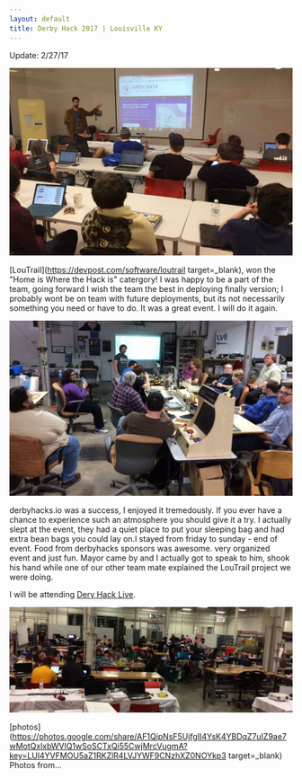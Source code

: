 ```yaml
---
layout: default 
title: Derby Hack 2017 | Louisville KY
---
```

Update: 2/27/17

![Michael Schnuerle @LouDataOfficer - Open Data Workshop](../images/tiny-errinDerbyHacks.jpg)

[LouTrail](https://devpost.com/software/loutrail target=_blank), won the "Home is Where the Hack is" catergory! I was happy to be a part of the team, going forward I wish the team the best in deploying finally version; I probably wont be on team with future deployments, but its not necessarily something you need or have to do.  It was a great event.  I will do it again.

![WorkShop](../images/amyShayDerbyHacks.jpg)

derbyhacks.io was a success, I enjoyed it tremedously.  If you ever have a chance to experience such an atmosphere you should give it a try.  I actually slept at the event, they had a quiet place to put your sleeping bag and had extra bean bags you could lay on.I stayed from friday to sunday - end of event. Food from derbyhacks sponsors was awesome.  very organized event and just fun.  Mayor came by and I actually got to speak to him, shook his hand while one of our other team mate explained the LouTrail project we were doing.

I will be attending [Dery Hack Live](http://derbyhacks.io/live.html).

![Workshop](../images/derbyHacks.jpg)

[photos](https://photos.google.com/share/AF1QipNsF5UjfgII4YsK4YBDqZ7uIZ9ae7wMotQxlxbWVlQ1wSoSCTxQi55CwjMrcVugmA?key=LUl4YVFMOU5aZ1RKZlR4LVJYWF9CNzhXZ0NOYkp3 target=_blank)  Photos from...
